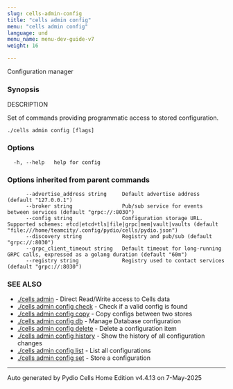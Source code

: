 ```yaml
---
slug: cells-admin-config
title: "cells admin config"
menu: "cells admin config"
language: und
menu_name: menu-dev-guide-v7
weight: 16

---
```

Configuration manager

### Synopsis


DESCRIPTION

  Set of commands providing programmatic access to stored configuration.



```
./cells admin config [flags]
```

### Options

```
  -h, --help   help for config
```

### Options inherited from parent commands

```
      --advertise_address string     Default advertise address (default "127.0.0.1")
      --broker string                Pub/sub service for events between services (default "grpc://:8030")
      --config string                Configuration storage URL. Supported schemes: etcd|etcd+tls|file|grpc|mem|vault|vaults (default "file:///home/teamcity/.config/pydio/cells/pydio.json")
      --discovery string             Registry and pub/sub (default "grpc://:8030")
      --grpc_client_timeout string   Default timeout for long-running GRPC calls, expressed as a golang duration (default "60m")
      --registry string              Registry used to contact services (default "grpc://:8030")
```

### SEE ALSO

* [./cells admin](../cells-admin)	 - Direct Read/Write access to Cells data
* [./cells admin config check](../cells-admin-config-check)	 - Check if a valid config is found
* [./cells admin config copy](../cells-admin-config-copy)	 - Copy configs between two stores
* [./cells admin config db](../cells-admin-config-db)	 - Manage Database configuration
* [./cells admin config delete](../cells-admin-config-delete)	 - Delete a configuration item
* [./cells admin config history](../cells-admin-config-history)	 - Show the history of all configuration changes
* [./cells admin config list](../cells-admin-config-list)	 - List all configurations
* [./cells admin config set](../cells-admin-config-set)	 - Store a configuration


---
Auto generated by  Pydio Cells Home Edition v4.4.13 on 7-May-2025
